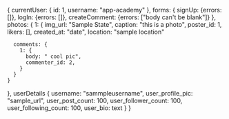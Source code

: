 {
  currentUser: {
    id: 1,
    username: "app-academy"
  },
  forms: {
    signUp: {errors: []},
    logIn: {errors: []},
    createComment: {errors: ["body can't be blank"]}
  },
  photos: {
    1: {
      img_url: "Sample State",
      caption: "this is a photo",
      poster_id: 1,
      likers: [],
      created_at: "date",
      location: "sample location"

      comments: {
        1: {
          body: " cool pic",
          commenter_id: 2,
        }
      }
    }
  },
  userDetails {
    username: "sammpleusername",
    user_profile_pic: "sample_url",
    user_post_count: 100,
    user_follower_count: 100,
    user_following_count: 100,
    user_bio: text
  }
}

